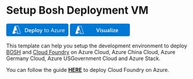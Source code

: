 # Setup Bosh Deployment VM

[![Deploy To Azure](https://raw.githubusercontent.com/abhinabsarkar/cloud-foundry/main/images/deploytoazure.png?sanitize=true)](https://portal.azure.com/#create/Microsoft.Template/uri/https%3A%2F%2Fraw.githubusercontent.com%2FAzure%2Fazure-quickstart-templates%2Fmaster%2Fapplication-workloads%2Fbosh%2Fbosh-setup%2Fazuredeploy.json)  [![Visualize](https://raw.githubusercontent.com/abhinabsarkar/cloud-foundry/main/images/visualizebutton.png?sanitize=true)](http://armviz.io/#/?load=https%3A%2F%2Fraw.githubusercontent.com%2Fabhinabsarkar%2Fcloud-foundry%2Fmain%2Fsrc%2Fbosh-setup%2Fazuredeploy.json)

This template can help you setup the development environment to deploy [BOSH](http://bosh.io/) and [Cloud Foundry](https://www.cloudfoundry.org/) on Azure Cloud, Azure China Cloud, Azure Germany Cloud, Azure USGovernment Cloud and Azure Stack.

You can follow the guide [**HERE**](https://github.com/cloudfoundry-incubator/bosh-azure-cpi-release/blob/master/docs/guidance.md) to deploy Cloud Foundry on Azure.